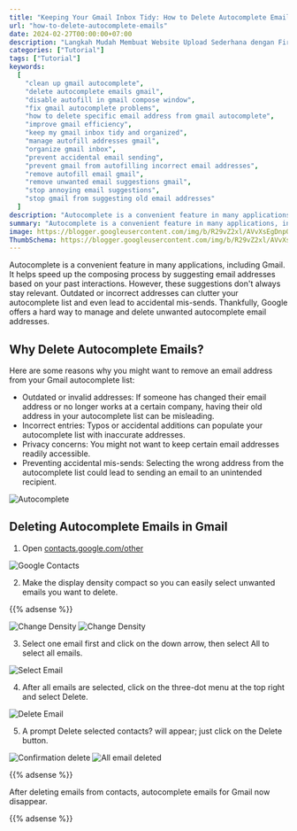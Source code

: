 ```yaml
---
title: "Keeping Your Gmail Inbox Tidy: How to Delete Autocomplete Emails"
url: "how-to-delete-autocomplete-emails"
date: 2024-02-27T00:00:00+07:00
description: "Langkah Mudah Membuat Website Upload Sederhana dengan Firebase"
categories: ["Tutorial"]
tags: ["Tutorial"]
keywords:
  [
    "clean up gmail autocomplete",
    "delete autocomplete emails gmail",
    "disable autofill in gmail compose window",
    "fix gmail autocomplete problems",
    "how to delete specific email address from gmail autocomplete",
    "improve gmail efficiency",
    "keep my gmail inbox tidy and organized",
    "manage autofill addresses gmail",
    "organize gmail inbox",
    "prevent accidental email sending",
    "prevent gmail from autofilling incorrect email addresses",
    "remove autofill email gmail",
    "remove unwanted email suggestions gmail",
    "stop annoying email suggestions",
    "stop gmail from suggesting old email addresses"
  ]
description: "Autocomplete is a convenient feature in many applications, including Gmail. It helps speed up the composing process by suggesting email addresses based on your past interactions. However, these suggestions don't always stay relevant. Outdated or incorrect addresses can clutter your autocomplete list and even lead to accidental mis-sends. Thankfully, Google offers a hard way to manage and delete unwanted autocomplete email addresses."
summary: "Autocomplete is a convenient feature in many applications, including Gmail. It helps speed up the composing process by suggesting email addresses based on your past interactions. However, these suggestions don't always stay relevant. Outdated or incorrect addresses can clutter your autocomplete list and even lead to accidental mis-sends. Thankfully, Google offers a hard way to manage and delete unwanted autocomplete email addresses."
image: https://blogger.googleusercontent.com/img/b/R29vZ2xl/AVvXsEgDnpOFzEtHD8jummfK7wCsvoMX4y5nPwdwPP4UcXNVvTBhstoKPitnc3VL8Z_UgmXP2xbop6Q_gAwqAY9Ou8GsPAANRiuStCrdSIj2NhpyUM1VbiU5chYZD0jIDPYV6TzvbT-xqo4XBkuyloyn4FtBljkNbGIs_lgE-GNbAyZWhC5le0f6rp3NVa9cxxbU/s80-rw/gmail-logo.png
ThumbSchema: https://blogger.googleusercontent.com/img/b/R29vZ2xl/AVvXsEgDnpOFzEtHD8jummfK7wCsvoMX4y5nPwdwPP4UcXNVvTBhstoKPitnc3VL8Z_UgmXP2xbop6Q_gAwqAY9Ou8GsPAANRiuStCrdSIj2NhpyUM1VbiU5chYZD0jIDPYV6TzvbT-xqo4XBkuyloyn4FtBljkNbGIs_lgE-GNbAyZWhC5le0f6rp3NVa9cxxbU/s0-rw/gmail-logo.png
---
```


Autocomplete is a convenient feature in many applications, including Gmail. It helps speed up the composing process by suggesting email addresses based on your past interactions. However, these suggestions don't always stay relevant. Outdated or incorrect addresses can clutter your autocomplete list and even lead to accidental mis-sends. Thankfully, Google offers a hard way to manage and delete unwanted autocomplete email addresses.

## Why Delete Autocomplete Emails?
Here are some reasons why you might want to remove an email address from your Gmail autocomplete list:

  * Outdated or invalid addresses: If someone has changed their email address or no longer works at a certain company, having their old address in your autocomplete list can be misleading.
  * Incorrect entries: Typos or accidental additions can populate your autocomplete list with inaccurate addresses.
  * Privacy concerns: You might not want to keep certain email addresses readily accessible.
  * Preventing accidental mis-sends: Selecting the wrong address from the autocomplete list could lead to sending an email to an unintended recipient.

![Autocomplete](https://blogger.googleusercontent.com/img/b/R29vZ2xl/AVvXsEhfmwQIS-ELpzyaxuG7anwBxVqY4Hlkda-pW2maei_AP3w-4p790Qd0D0l3QOxocubHHjcsZEaiWG9UQ0QtSVhEPDKulpK_WjMKi6qkvgph30FBKJS-uJHNv9vFhKYIHK4ZQ3ipEp52eXOje1RGnf7BW43Ue0FV9o_AnY5c9NUgbcWN3gZmjPkqvZC7KVwj/s0/rmdhnreza.my.id.delete.autocomplete.gmail.1.png)

## Deleting Autocomplete Emails in Gmail
  1. Open [contacts.google.com/other](https://contacts.google.com/other)

![Google Contacts](https://blogger.googleusercontent.com/img/b/R29vZ2xl/AVvXsEiO9j6TOnyu6Bn9y6DIFcdZXVEdjUGeMonIXG1eLF2-a1IfNMM8OGUyp9W6Ab8uYFu_ru00fkt3nZm3H4FukoRNczQcbvOBog1UQnaBKzCyoqAWIojOmoCWA13nGif3LA-zYKK0ZiXX24RBNSoAALrQUVh5jen3f0LP0zA3fhhp0fGl3rEVeh1_ieuGimpZ/s0/rmdhnreza.my.id.delete.autocomplete.gmail.2.png)
  
  2. Make the display density compact so you can easily select unwanted emails you want to delete.

{{% adsense %}}

![Change Density](https://blogger.googleusercontent.com/img/b/R29vZ2xl/AVvXsEiJYtvKK1YddHOnss84i4-wLWRSkYdTvJl_fnVrjnJupBcoSxlQIhsVYpBqF6FF360Zh8j8qCSYqL7EXshFlQ46IG6o5HbfpItZMUi_p0sLLuZI123YQ6bOLbkclKb91tkBrbA5x_oLGc6hyphenhyphenBDhSDs8oaWNYinSx56U0HaGYbxDUoMt6fbBgWa5Ugi_Hvsl/s0/rmdhnreza.my.id.delete.autocomplete.gmail.3.png) ![Change Density](https://blogger.googleusercontent.com/img/b/R29vZ2xl/AVvXsEib12Yf2UD_aiNzW2GBENA0I9buYiC7gyf7nujiL6ZfFJoFSR-wdUqbrheEbJXp2dKOeyw8vexnWqttaFnCha0yKgmWVaHaqVQTfil6jOOI-zHBAZaNw9fISoU2sSGCBdNyvDtSzeOuW8WXHhfddMaLaVenaZ92njKoA4bHQAwgyQzVCBj31vJ0yvXvp-Mh/s0/rmdhnreza.my.id.delete.autocomplete.gmail.4.png)
  
  3. Select one email first and click on the down arrow, then select All to select all emails.
  
![Select Email](https://blogger.googleusercontent.com/img/b/R29vZ2xl/AVvXsEhxBMV-4NDZxRnd1PNBTuAr0Xlszyk4johPGYXRxsCrvaahEpznLtbQ-2EXW4qImc9TnOzv6kZZCeGlXU524fXFvinr3mrH04lPOh3U-OjcaA9h0jo38UYq3o_Yq2n1kvjf2LapUOiOOgYnVIV5OA2NhJU6GcGr_b1mfHc73RRo56eTo-F1OQa_YnWyWdJf/s0/rmdhnreza.my.id.delete.autocomplete.gmail.5.png)
  
  4. After all emails are selected, click on the three-dot menu at the top right and select Delete.

![Delete Email](https://blogger.googleusercontent.com/img/b/R29vZ2xl/AVvXsEgbgSGkUEElqwmd226tv5BgzttVpF64BSLngMQPeItWXVl1vHihLozVisJXfXmEgYTTtwPM7EmIL2hcPwvaDtXCBjvK-aHANM7o7sTaYmAnFYNwufDN0SUGMEDGaaWwC6hsR-ZiBgbFRu-qw41HKhr5L_sspPpFstHE39-uP0e2auP5htOHQfbTrZhpKLc7/s0/rmdhnreza.my.id.delete.autocomplete.gmail.6.png)
  
  5. A prompt Delete selected contacts? will appear; just click on the Delete button.

![Confirmation delete](https://blogger.googleusercontent.com/img/b/R29vZ2xl/AVvXsEgyqee8Hp39AwI7YXjs_fcJi9twQaYCEITnfUDnptH3WCNBZKXu12GmlN51ALJ-OjWxNkuTWtePmVbyHnAmUJwBEURjoTrxbTs-blhyphenhyphenGEFKoBJP0qgJ4kXXefdey9iLxbhOW5xjorC6jeZFC9Z9s3C35d5DJOjtzNhKSMXLpawhpPYhhBYN0ixrGfZD_eEB/s0/rmdhnreza.my.id.delete.autocomplete.gmail.7.png) ![All email deleted](https://blogger.googleusercontent.com/img/b/R29vZ2xl/AVvXsEjYSY050QyELeF3UkDxlXS_J2Yueqa4UXLQRtCJBqq72miK3sO1PAUEfcIqTDLyviboI5RIe0jQjaa1wllClD_nxUB0Tq7NgVfydJ5jyRMTxHJdl53TlYAQ1LhMJ4giCaX64vc2VE6cMb3716_DY9QwgrCvVZ1gctIJAuRH5bWvgIM9kBpS7HJwU8kS9ByK/s0/rmdhnreza.my.id.delete.autocomplete.gmail.8.png) 

{{% adsense %}}

After deleting emails from contacts, autocomplete emails for Gmail now disappear.

{{% adsense %}}